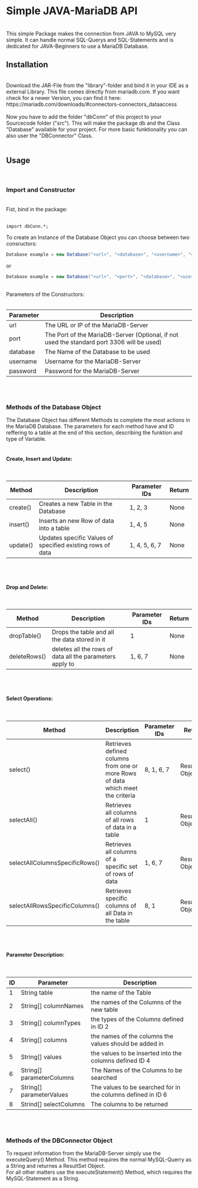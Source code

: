 # Simple JAVA-MariaDB API
<br>
This simple Package makes the connection from JAVA to MySQL very simple. It can handle normal SQL-Querys and SQL-Statements and is dedicated for JAVA-Beginners to use a MariaDB Database.

<h2> Installation </h2>
<br>
Download the JAR-File from the "library"-folder and bind it in your IDE as a external Library. This file comes directly from mariadb.com. If you want check for a newer Version, you can find it here: https://mariadb.com/downloads/#connectors-connectors_dataaccess
<br>
<br>
Now you have to add the folder "dbConn" of this project to your Sourcecode folder ("src"). This will make the package db and the Class "Database" available for your project. For more basic funktionality you can also user the "DBConnector" Class.
<br>
<br>
<h2> Usage </h2>
<br>
<h3> Import and Constructor </h3>
<br>
Fist, bind in the package:
<br>
<br>

```
import dbConn.*;
```

To create an Instance of the Database Object you can choose between two consructors:
<br>

```java
Database example = new Database("<url>", "<database>", "<username>", "<password>");
```

or

```java
Database example = new Database("<url>", "<port>", "<database>", "<username>", "<password>");
```

<br>
Parameters of the Constructors:
<br>
<br>

|Parameter|Description|
|---|---|
|url|The URL or IP of the MariaDB-Server|
|port|The Port of the MariaDB-Server (Optional, if not used the standard port 3306 will be used)|
|database|The Name of the Database to be used|
|username|Username for the MariaDB-Server|
|password|Password for the MariaDB-Server|

<br>
<br>
<h3> Methods of the Database Object </h3>
The Database Object has different Methods to complete the most actions in the MariaDB Database. The parameters for each method have and ID reffering to a table at the end of this section, describing the funktion and type of Variable.
<br>
<br>
<h4> Create, Insert and Update: </h4>
<br>

|Method|Description|Parameter IDs|Return|
|---|---|---|---|
|create()|Creates a new Table in the Database|1, 2, 3|None|
|insert()|Inserts an new Row of data into a table|1, 4, 5|None|
|update()|Updates specific Values of specified existing rows of data|1, 4, 5, 6, 7|None|

<br>
<br>
<h4> Drop and Delete: </h4>
<br>

|Method|Description|Parameter IDs|Return|
|---|---|---|---|
|dropTable()|Drops the table and all the data stored in it|1|None|
|deleteRows()|deletes all the rows of data all the parameters apply to|1, 6, 7|None|

<br>
<br>


<h4> Select Operations: </h4>
<br>

|Method|Description|Parameter IDs|Return|
|---|---|---|---|
|select()|Retrieves defined columns from one or more Rows of data which meet the criteria|8, 1, 6, 7|ResultSet Object|
|selectAll()|Retrieves all columns of all rows of data in a table|1|ResultSet Object|
|selectAllColumnsSpecificRows()|Retrieves all columns of a specific set of rows of data|1, 6, 7|ResultSet Object|
|selectAllRowsSpecificColumns()|Retrieves specific columns of all Data in the table|8, 1|ResultSet Object|

<br>
<br>
<h4> Parameter Description: </h4>
<br>

|ID|Parameter|Description|
|---|---|---|
|1|String table|the name of the Table|
|2|String[] columnNames|the names of the Columns of the new table|
|3|String[] columnTypes|the types of the Columns defined in ID 2|
|4|String[] columns|the names of the columns the values should be added in|
|5|String[] values|the values to be inserted into the columns defined ID 4|
|6|String[] parameterColumns|The Names of the Columns to be searched|
|7|String[] parameterValues|The values to be searched for in the columns defined in ID 6|
|8|Strind[] selectColumns|The columns to be returned|

<br>
<br>

<h3> Methods of the DBConnector Object </h3>
To request information from the MariaDB-Server simply use the executeQuery() Method. This method requires the normal MySQL-Querry as a String and returnes a ResultSet Object.
<br>
For all other matters use the executeStatement() Method, which requires the MySQL-Statement as a String.
